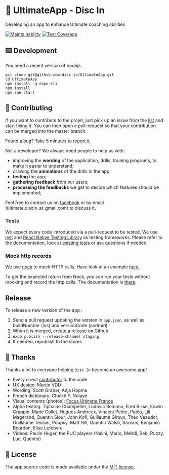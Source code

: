 # 🥏 UltimateApp - Disc In

Developing an app to enhance Ultimate coaching abilities

[![Maintainability](https://api.codeclimate.com/v1/badges/402f7b59a331b4c23e0f/maintainability)](https://codeclimate.com/github/disc-in/UltimateApp/maintainability)
[![Test Coverage](https://api.codeclimate.com/v1/badges/402f7b59a331b4c23e0f/test_coverage)](https://codeclimate.com/github/disc-in/UltimateApp/test_coverage)

## ⌨️ Development

You need a recent version of nodejs.

```
git clone git@github.com:disc-in/UltimateApp.git
cd UltimateApp
npm install -g expo-cli
npm install
npm run start
```

## 👏 Contributing

If you want to contribute to the projet, just pick up an issue from the [list](https://github.com/disc-in/UltimateApp/issues) and start fixing it. You can then open a pull-request so that your contribution can be merged into the master branch.

Found a bug? Take 5 minutes to [report it](https://github.com/disc-in/UltimateApp/issues/new?assignees=&labels=bug&template=bug_report.md&title=)

Not a developer? We always need people to help us with:
* improving the **wording** of the application, drills, training programs, to make it easier to understand;
* drawing the **animations** of the drills in the app;
* **testing** the app;
* **gathering feedback** from our users;
* **processing the feedbacks** we get to decide which features should be implemented;

Feel free to contact us on [facebook](https://www.facebook.com/DiscInApp) or by email (ultimate.discin_at_gmail.com) to discuss it.

### Tests

We expect every code introduced via a pull-request to be tested.
We use [jest](https://jestjs.io/docs/en/tutorial-react-native) and [React Native Testing Library](https://callstack.github.io/react-native-testing-library/) as testing frameworks. Please refer to the documentation, look at [existing tests](https://github.com/disc-in/UltimateApp/blob/master/src/Components/DrillListPage.test.js) or ask questions if needed.

### Mock http records

We use [nock](https://github.com/nock/nock) to mock HTTP calls. Have look at an example [here](https://github.com/disc-in/UltimateApp/blob/master/src/Components/shared/VimeoVideo.test.js).

To get the expected return from Nock, you can run your tests without mocking and record the http calls. The documentation is [there](https://github.com/nock/nock#recording).

## Release

To release a new version of the app :
1. Send a pull request updating the version in `app.json`, as well as buildNumber (ios) and versionCode (android)
2. When it is merged, create a release on Github
3. `expo publish --release-channel staging`
4. If needed, republish to the stores

## 🙏 Thanks

Thanks a lot to everyone helping `Disc In` become an awesome app!

* Every direct [contributor](https://github.com/disc-in/UltimateApp/graphs/contributors) to the code
* UX design: Martin VDD
* Wording: Scott Graber, Anja Hopma
* French dictionary: Cheikh F. Ndiaye
* Visual contents (photos): [Focus Ultimate France](https://www.facebook.com/ultifocus/)
* Alpha testing: Tiphaine Champetier, Ludovic Romano, Fred Risse, Edwin Grappin, Marie Collet, Hugues Andrieux, Vincent Peltre, Pablo, Lili Magerand, Quentin Siour, John Kofi, Guillaume Giroux, Théo Veaudor, Guillaume Tessier, Poupsy, Matt Hill, Quentin Walsh, Sarvani, Benjamin Bourdon, Elise Lefèbvre
* Videos: Paulin Huger, the PUC players (Nalini, Mario, Mehdi, Seb, Puzzy, Luc, Quentin)

## 📜 License

The app source code is made available under the [MIT license](LICENSE).
